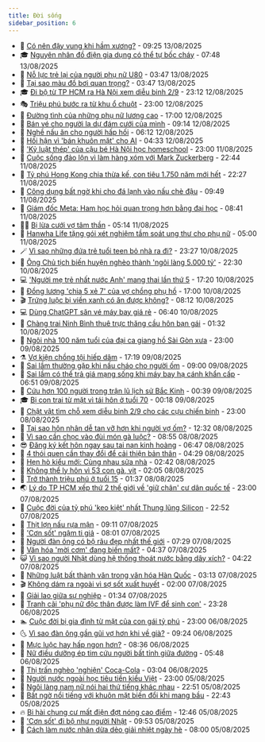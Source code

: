 ```yaml
---
title: Đời sống
sidebar_position: 6
---
```


<!-- vnexpress-doi-song:START -->
- 🚀 [Có nên đậy vung khi hầm xương?](https://vnexpress.net/co-nen-day-vung-khi-ham-xuong-4926494.html) - 09:25 13/08/2025
- 🎓 [Nguyên nhân đồ điện gia dụng có thể tự bốc cháy](https://vnexpress.net/nguyen-nhan-do-dien-gia-dung-co-the-tu-boc-chay-4925833.html) - 07:48 13/08/2025
- 🚦 [Nỗ lực trẻ lại của người phụ nữ U80](https://vnexpress.net/no-luc-tre-lai-cua-nguoi-phu-nu-u80-4926015.html) - 03:47 13/08/2025
- 🦣 [Tại sao màu đồ bơi quan trọng?](https://vnexpress.net/tai-sao-mau-do-boi-quan-trong-4926049.html) - 03:47 13/08/2025
- 🎓 [Đi bộ từ TP HCM ra Hà Nội xem diễu binh 2/9](https://vnexpress.net/di-bo-tu-tp-hcm-ra-ha-noi-xem-dieu-binh-2-9-4925846.html) - 23:12 12/08/2025
- 🎭 [Triệu phú bước ra từ khu ổ chuột](https://vnexpress.net/trieu-phu-buoc-ra-tu-khu-o-chuot-4925831.html) - 23:00 12/08/2025
- 🦅 [Đường tình của những phụ nữ lương cao](https://vnexpress.net/duong-tinh-cua-nhung-phu-nu-luong-cao-4925830.html) - 17:00 12/08/2025
- 🎃 [Bán vé cho người lạ dự đám cưới của mình](https://vnexpress.net/ban-ve-cho-nguoi-la-du-dam-cuoi-cua-minh-4925770.html) - 09:14 12/08/2025
- 💪 [Nghề nấu ăn cho người hấp hối](https://vnexpress.net/nghe-nau-an-cho-nguoi-hap-hoi-4925802.html) - 06:12 12/08/2025
- 🐻 [Hối hận vì &#39;bán khuôn mặt&#39; cho AI](https://vnexpress.net/hoi-han-vi-ban-khuon-mat-cho-ai-4925636.html) - 04:33 12/08/2025
- 🧠 [&#39;Kỷ luật thép&#39; của cậu bé Hà Nội học homeschool](https://vnexpress.net/ky-luat-thep-cua-cau-be-ha-noi-hoc-homeschool-4922845.html) - 23:00 11/08/2025
- 🐘 [Cuộc sống đảo lộn vì làm hàng xóm với Mark Zuckerberg](https://vnexpress.net/cuoc-song-dao-lon-vi-lam-hang-xom-voi-mark-zuckerberg-4925631.html) - 22:44 11/08/2025
- 👹 [Tỷ phú Hong Kong chia thừa kế, con tiêu 1.750 năm mới hết](https://vnexpress.net/ty-phu-hong-kong-chia-thua-ke-con-tieu-1-750-nam-moi-het-4925300.html) - 22:27 11/08/2025
- 💂 [Công dụng bất ngờ khi cho đá lạnh vào nấu chè đậu](https://vnexpress.net/cong-dung-bat-ngo-khi-cho-da-lanh-vao-nau-che-dau-4925540.html) - 09:49 11/08/2025
- 🦍 [Giám đốc Meta: Ham học hỏi quan trọng hơn bằng đại học](https://vnexpress.net/giam-doc-meta-ham-hoc-hoi-quan-trong-hon-bang-dai-hoc-4925368.html) - 08:41 11/08/2025
- 🧑‍🏫 [Bị lừa cưới vợ tâm thần](https://vnexpress.net/bi-lua-cuoi-vo-tam-than-4925123.html) - 05:14 11/08/2025
- 🧰 [Hanwha Life tặng gói xét nghiệm tầm soát ung thư cho phụ nữ](https://vnexpress.net/hanwha-life-tang-goi-xet-nghiem-tam-soat-ung-thu-cho-phu-nu-4925405.html) - 05:00 11/08/2025
- 🪄 [Vì sao những đứa trẻ tuổi teen bỏ nhà ra đi?](https://vnexpress.net/vi-sao-nhung-dua-tre-tuoi-teen-bo-nha-ra-di-4922851.html) - 23:27 10/08/2025
- 🐲 [Ông Chủ tịch biến huyện nghèo thành &#39;ngôi làng 5.000 tỷ&#39;](https://vnexpress.net/ong-chu-tich-bien-huyen-ngheo-thanh-ngoi-lang-5-000-ty-4915662.html) - 22:30 10/08/2025
- 💻 [&#39;Người mẹ trẻ nhất nước Anh&#39; mang thai lần thứ 5](https://vnexpress.net/nguoi-me-tre-nhat-nuoc-anh-mang-thai-lan-thu-5-4925165.html) - 17:20 10/08/2025
- 🐘 [Đồng lương &#39;chia 5 xẻ 7&#39; của vợ chồng phụ hồ](https://vnexpress.net/dong-luong-chia-5-xe-7-cua-vo-chong-phu-ho-4925070.html) - 17:00 10/08/2025
- 🎬 [Trứng luộc bị viền xanh có ăn được không?](https://vnexpress.net/trung-luoc-bi-vien-xanh-co-an-duoc-khong-4925069.html) - 08:12 10/08/2025
- 💻 [Dùng ChatGPT săn vé máy bay giá rẻ](https://vnexpress.net/dung-chatgpt-san-ve-may-bay-gia-re-4925057.html) - 06:40 10/08/2025
- 🧰 [Chàng trai Ninh Bình thuê trực thăng cầu hôn bạn gái](https://vnexpress.net/chang-trai-ninh-binh-thue-truc-thang-cau-hon-ban-gai-4924613.html) - 01:32 10/08/2025
- 🫣 [Ngôi nhà 100 năm tuổi của đại ca giang hồ Sài Gòn xưa](https://vnexpress.net/ngoi-nha-100-nam-tuoi-cua-dai-ca-giang-ho-sai-gon-xua-4924859.html) - 23:00 09/08/2025
- ⚗️ [Vợ kiện chồng tội hiếp dâm](https://vnexpress.net/vo-kien-chong-toi-hiep-dam-4924951.html) - 17:19 09/08/2025
- 🌊 [Sai lầm thường gặp khi nấu cháo cho người ốm](https://vnexpress.net/sai-lam-thuong-gap-khi-nau-chao-cho-nguoi-om-4924610.html) - 09:00 09/08/2025
- 💃 [Sai lầm có thể trả giá mạng sống khi máy bay hạ cánh khẩn cấp](https://vnexpress.net/sai-lam-co-the-tra-gia-mang-song-khi-may-bay-ha-canh-khan-cap-4923936.html) - 06:51 09/08/2025
- 🦆 [Cứu hơn 100 người trong trận lũ lịch sử Bắc Kinh](https://vnexpress.net/cuu-hon-100-nguoi-trong-tran-lu-lich-su-bac-kinh-4924702.html) - 00:39 09/08/2025
- 🎓 [Bị con trai từ mặt vì tái hôn ở tuổi 70](https://vnexpress.net/bi-con-trai-tu-mat-vi-tai-hon-o-tuoi-70-4924629.html) - 00:18 09/08/2025
- 💪 [Chật vật tìm chỗ xem diễu binh 2/9 cho các cựu chiến binh](https://vnexpress.net/chat-vat-tim-cho-xem-dieu-binh-2-9-cho-cac-cuu-chien-binh-4924600.html) - 23:00 08/08/2025
- 🤔 [Tại sao hôn nhân dễ tan vỡ hơn khi người vợ ốm?](https://vnexpress.net/tai-sao-hon-nhan-de-tan-vo-hon-khi-nguoi-vo-om-4922678.html) - 12:32 08/08/2025
- 🧰 [Vì sao cần chọc vào đùi món gà luộc?](https://vnexpress.net/vi-sao-can-choc-vao-dui-mon-ga-luoc-4924553.html) - 08:55 08/08/2025
- 😎 [Đăng ký kết hôn ngay sau tai nạn kinh hoàng](https://vnexpress.net/dang-ky-ket-hon-ngay-sau-tai-nan-kinh-hoang-4924058.html) - 06:47 08/08/2025
- 🌮 [4 thói quen cần thay đổi để cải thiện bản thân](https://vnexpress.net/4-thoi-quen-can-thay-doi-de-cai-thien-ban-than-4924414.html) - 04:29 08/08/2025
- 🧠 [Hẹn hò kiểu mới: Cùng nhau sửa nhà](https://vnexpress.net/hen-ho-kieu-moi-cung-nhau-sua-nha-4923665.html) - 02:42 08/08/2025
- 🎡 [Không thể ly hôn vì 53 con gà, vịt](https://vnexpress.net/khong-the-ly-hon-vi-53-con-ga-vit-4924021.html) - 02:05 08/08/2025
- 🎡 [Trở thành triệu phú ở tuổi 15](https://vnexpress.net/tro-thanh-trieu-phu-o-tuoi-15-4924119.html) - 01:37 08/08/2025
- 🌏 [Lý do TP HCM xếp thứ 2 thế giới về &#39;giữ chân&#39; cư dân quốc tế](https://vnexpress.net/ly-do-tp-hcm-xep-thu-2-the-gioi-ve-giu-chan-cu-dan-quoc-te-4923495.html) - 23:00 07/08/2025
- 🐻 [Cuộc đời của tỷ phú &#39;keo kiệt&#39; nhất Thung lũng Silicon](https://vnexpress.net/cuoc-doi-cua-ty-phu-keo-kiet-nhat-thung-lung-silicon-4923930.html) - 22:52 07/08/2025
- 💂 [Thịt lợn nấu rựa mận](https://vnexpress.net/thit-lon-nau-rua-man-4923969.html) - 09:11 07/08/2025
- 🥸 [&#39;Cơn sốt&#39; ngậm ti giả](https://vnexpress.net/con-sot-ngam-ti-gia-4923329.html) - 08:01 07/08/2025
- 🌋 [Người đàn ông có bộ râu đẹp nhất thế giới](https://vnexpress.net/nguoi-dan-ong-co-bo-rau-dep-nhat-the-gioi-4923783.html) - 07:29 07/08/2025
- 🦩 [Văn hóa &#39;mời cơm&#39; đang biến mất?](https://vnexpress.net/van-hoa-moi-com-dang-bien-mat-4920376.html) - 04:37 07/08/2025
- 😺 [Vì sao người Nhật dùng hệ thống thoát nước bằng dây xích?](https://vnexpress.net/vi-sao-nguoi-nhat-dung-he-thong-thoat-nuoc-bang-day-xich-4923841.html) - 04:22 07/08/2025
- 🐻 [Những luật bất thành văn trong văn hóa Hàn Quốc](https://vnexpress.net/nhung-luat-bat-thanh-van-trong-van-hoa-han-quoc-4923659.html) - 03:13 07/08/2025
- 🎬 [Không dám ra ngoài vì sợ sốt xuất huyết](https://vnexpress.net/khong-dam-ra-ngoai-vi-so-sot-xuat-huyet-4923649.html) - 02:00 07/08/2025
- 🎊 [Giải lao giữa sự nghiệp](https://vnexpress.net/giai-lao-giua-su-nghiep-4923674.html) - 01:34 07/08/2025
- 💄 [Tranh cãi &#39;phụ nữ độc thân được làm IVF để sinh con&#39;](https://vnexpress.net/tranh-cai-phu-nu-doc-than-duoc-lam-ivf-de-sinh-con-4922609.html) - 23:28 06/08/2025
- 🏊 [Cuộc đời bị gia đình từ mặt của con gái tỷ phú](https://vnexpress.net/cuoc-doi-bi-gia-dinh-tu-mat-cua-con-gai-ty-phu-4923609.html) - 23:00 06/08/2025
- 🌜 [Vì sao đàn ông gần gũi vợ hơn khi về già?](https://vnexpress.net/vi-sao-dan-ong-gan-gui-vo-hon-khi-ve-gia-4923242.html) - 09:24 06/08/2025
- 🤡 [Mực luộc hay hấp ngon hơn?](https://vnexpress.net/muc-luoc-hay-hap-ngon-hon-4923464.html) - 08:36 06/08/2025
- 🥰 [Nữ điều dưỡng ép tim cứu người bất tỉnh giữa đường](https://vnexpress.net/nu-dieu-duong-ep-tim-cuu-nguoi-bat-tinh-giua-duong-4923383.html) - 05:48 06/08/2025
- 🦍 [Thị trấn nghèo &#39;nghiện&#39; Coca-Cola](https://vnexpress.net/thi-tran-ngheo-nghien-coca-cola-4923257.html) - 03:04 06/08/2025
- 🫣 [Người nước ngoài học tiêu tiền kiểu Việt](https://vnexpress.net/nguoi-nuoc-ngoai-hoc-tieu-tien-kieu-viet-4922480.html) - 23:00 05/08/2025
- 🚦 [Ngôi làng nam nữ nói hai thứ tiếng khác nhau](https://vnexpress.net/ngoi-lang-nam-nu-noi-hai-thu-tieng-khac-nhau-4922657.html) - 22:51 05/08/2025
- 🐘 [Bất ngờ nổi tiếng với khuôn mặt biến đổi khi mang bầu](https://vnexpress.net/bat-ngo-noi-tieng-voi-khuon-mat-bien-doi-khi-mang-bau-4922618.html) - 22:43 05/08/2025
- 🔥 [Bi hài chung cư mất điện đợt nóng cao điểm](https://vnexpress.net/bi-hai-chung-cu-mat-dien-dot-nong-cao-diem-4923093.html) - 12:46 05/08/2025
- 🎃 [&#39;Cơn sốt&#39; đi bộ như người Nhật](https://vnexpress.net/con-sot-di-bo-nhu-nguoi-nhat-4922665.html) - 09:53 05/08/2025
- 🥳 [Cách làm nước nhãn dừa dẻo giải nhiệt ngày hè](https://vnexpress.net/cach-lam-nuoc-nhan-dua-deo-giai-nhiet-ngay-he-4922956.html) - 08:00 05/08/2025<!-- vnexpress-doi-song:END -->

